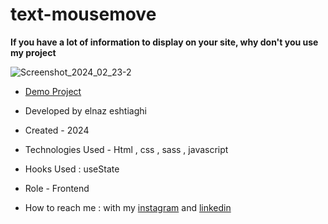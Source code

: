 # text-mousemove

**If you have a lot of information to display on your site, why don't you use my project**

![Screenshot_2024_02_23-2](https://github.com/elnaz-eshtiaghi/text-and-mousemove/assets/146030206/d5970ff6-f78a-453c-acff-72a273323345)

- [Demo Project]( https://elnaz-eshtiaghi.github.io/personal-web/)

- Developed by elnaz eshtiaghi

- Created - 2024

- Technologies Used - Html , css , sass , javascript

- Hooks Used : useState 

- Role - Frontend

- How to reach me : with my [instagram](https://www.instagram.com/elnaz_eshtiaghi) and [linkedin](https://www.linkedin.com/in/elnaz-eshtiaghi-936832290/)

